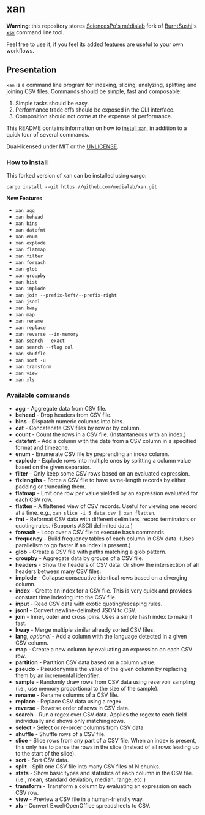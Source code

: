 # xan

**Warning**: this repository stores [SciencesPo's médialab](https://medialab.sciencespo.fr/en/) fork of [BurntSushi](https://github.com/BurntSushi)'s [`xsv`](https://github.com/BurntSushi/xsv) command line tool.

Feel free to use it, if you feel its added [features](#new-features) are useful to your own workflows.

## Presentation

`xan` is a command line program for indexing, slicing, analyzing, splitting
and joining CSV files. Commands should be simple, fast and composable:

1. Simple tasks should be easy.
2. Performance trade offs should be exposed in the CLI interface.
3. Composition should not come at the expense of performance.

This README contains information on how to
[install `xan`](#installation), in addition to
a quick tour of several commands.

Dual-licensed under MIT or the [UNLICENSE](https://unlicense.org).

### How to install

This forked version of xan can be installed using cargo:

```
cargo install --git https://github.com/medialab/xan.git
```

<strong id="new-features">New Features</strong>

* `xan agg`
* `xan behead`
* `xan bins`
* `xan datefmt`
* `xan enum`
* `xan explode`
* `xan flatmap`
* `xan filter`
* `xan foreach`
* `xan glob`
* `xan groupby`
* `xan hist`
* `xan implode`
* `xan join --prefix-left/--prefix-right`
* `xan jsonl`
* `xan kway`
* `xan map`
* `xan rename`
* `xan replace`
* `xan reverse --in-memory`
* `xan search --exact`
* `xan search --flag col`
* `xan shuffle`
* `xan sort -u`
* `xan transform`
* `xan view`
* `xan xls`

### Available commands

* **agg** - Aggregate data from CSV file.
* **behead** - Drop headers from CSV file.
* **bins** - Dispatch numeric columns into bins.
* **cat** - Concatenate CSV files by row or by column.
* **count** - Count the rows in a CSV file. (Instantaneous with an index.)
* **datefmt** - Add a column with the date from a CSV column in a specified format and timezone.
* **enum** - Enumerate CSV file by preprending an index column.
* **explode** - Explode rows into multiple ones by splitting a column value based on the
given separator.
* **filter** - Only keep some CSV rows based on an evaluated expression.
* **fixlengths** - Force a CSV file to have same-length records by either
  padding or truncating them.
* **flatmap** - Emit one row per value yielded by an expression evaluated for each CSV row.
* **flatten** - A flattened view of CSV records. Useful for viewing one record
  at a time. e.g., `xan slice -i 5 data.csv | xan flatten`.
* **fmt** - Reformat CSV data with different delimiters, record terminators
  or quoting rules. (Supports ASCII delimited data.)
* **foreach** - Loop over a CSV file to execute bash commands.
* **frequency** - Build frequency tables of each column in CSV data. (Uses
  parallelism to go faster if an index is present.)
* **glob** - Create a CSV file with paths matching a glob pattern.
* **groupby** - Aggregate data by groups of a CSV file.
* **headers** - Show the headers of CSV data. Or show the intersection of all
  headers between many CSV files.
* **implode** - Collapse consecutive identical rows based on a diverging column.
* **index** - Create an index for a CSV file. This is very quick and provides
  constant time indexing into the CSV file.
* **input** - Read CSV data with exotic quoting/escaping rules.
* **jsonl** - Convert newline-delimited JSON to CSV.
* **join** - Inner, outer and cross joins. Uses a simple hash index to make it
  fast.
* **kway** - Merge multiple similar already sorted CSV files.
* **lang**, *optional* - Add a column with the language detected in a given CSV column.
* **map** - Create a new column by evaluating an expression on each CSV row.
* **partition** - Partition CSV data based on a column value.
* **pseudo** - Pseudonymise the value of the given column by replacing them by an incremental identifier.
* **sample** - Randomly draw rows from CSV data using reservoir sampling (i.e.,
  use memory proportional to the size of the sample).
* **rename** - Rename columns of a CSV file.
* **replace** - Replace CSV data using a regex.
* **reverse** - Reverse order of rows in CSV data.
* **search** - Run a regex over CSV data. Applies the regex to each field
  individually and shows only matching rows.
* **select** - Select or re-order columns from CSV data.
* **shuffle** - Shuffle rows of a CSV file.
* **slice** - Slice rows from any part of a CSV file. When an index is present,
  this only has to parse the rows in the slice (instead of all rows leading up
  to the start of the slice).
* **sort** - Sort CSV data.
* **split** - Split one CSV file into many CSV files of N chunks.
* **stats** - Show basic types and statistics of each column in the CSV file.
  (i.e., mean, standard deviation, median, range, etc.)
* **transform** - Transform a column by evaluating an expression on each CSV row.
* **view** - Preview a CSV file in a human-friendly way.
* **xls** - Convert Excel/OpenOffice spreadsheets to CSV.
